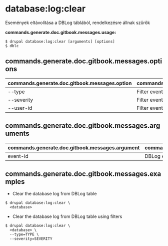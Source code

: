 # database:log:clear
Események eltávolítása a DBLog táblából, rendelkezésre állnak szűrők

**commands.generate.doc.gitbook.messages.usage:**
```
$ drupal database:log:clear [arguments] [options]
$ dblc  
```

## commands.generate.doc.gitbook.messages.options
commands.generate.doc.gitbook.messages.option | commands.generate.doc.gitbook.messages.details
-------|-------------
--type | Filter events by a specific type
--severity | Filter events by a specific level of severity
--user-id | Filter events by a specific user id

## commands.generate.doc.gitbook.messages.arguments
commands.generate.doc.gitbook.messages.argument | commands.generate.doc.gitbook.messages.details
---------|-------------
event-id | DBLog event ID

## commands.generate.doc.gitbook.messages.examples
* Clear the database log from DBLog table
```
$ drupal database:log:clear \
  <database>
```
* Clear the database log from DBLog table using filters
```
$ drupal database:log:clear \
  <database> \
  --type=TYPE \
  --severity=SEVERITY
```
